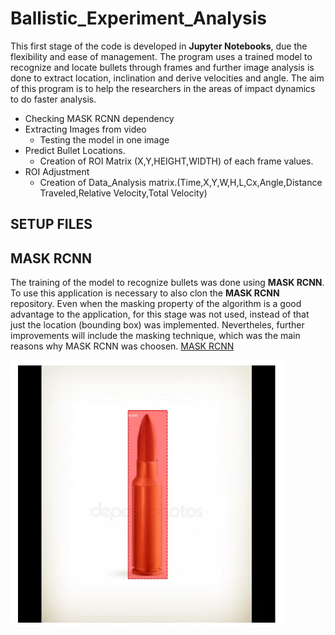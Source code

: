 # Ballistic_Experiment_Analysis
This first stage of the code is developed in **Jupyter Notebooks**, due the flexibility and ease of management. The program uses a trained model to recognize and locate bullets through frames and further image analysis is done to extract location, inclination and derive velocities and angle. The aim of this program is to help the researchers in the areas of impact dynamics to do faster analysis.

* Checking MASK RCNN dependency
* Extracting Images from video
   * Testing the model in one image
* Predict Bullet Locations.
   * Creation of ROI Matrix (X,Y,HEIGHT,WIDTH) of each frame values.
* ROI Adjustment
   * Creation of Data_Analysis matrix.(Time,X,Y,W,H,L,Cx,Angle,Distance Traveled,Relative Velocity,Total Velocity)

## SETUP FILES

## MASK RCNN
The training of the model to recognize bullets was done using **MASK RCNN**. To use this application is necessary to also clon the **MASK RCNN** repository. Even when the masking property of the algorithm is a good advantage to the application, for this stage was not used, instead of that just the location (bounding box) was implemented. Nevertheles, further improvements will include the masking technique, which was the main reasons why MASK RCNN was choosen.
[MASK RCNN](https://github.com/matterport/Mask_RCNN)

![alt text](/images/detection_bullet.JPG "Detected Bullet")
